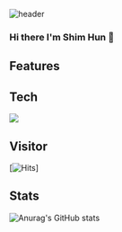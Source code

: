 ![header](https://capsule-render.vercel.app/api?type=Rounded&text=WelcomeToMyHome&color=random)
### Hi there I'm Shim Hun 👋

<!--
**SHIMHUN/SHIMHUN** is a ✨ _special_ ✨ repository because its `README.md` (this file) appears on your GitHub profile.

Here are some ideas to get you started:

- 🔭 I’m currently working on ...
- 🌱 I’m currently learning ...
- 👯 I’m looking to collaborate on ...
- 🤔 I’m looking for help with ...
- 💬 Ask me about ...
- 📫 How to reach me: ...
- 😄 Pronouns: ...
- ⚡ Fun fact: ...
-->

## Features

## Tech
![](https://img.shields.io/badge/Java-007396?style=flat&logo=OpenJDK&logoColor=white")

## Visitor
[![Hits](https://hits.seeyoufarm.com/api/count/incr/badge.svg?url=https%3A%2F%2Fgithub.com%2FShimhun&count_bg=%2376DB2A&title_bg=%23433434&icon=&icon_color=%23E7E7E7&title=ClickMe&edge_flat=false)]

## Stats
![Anurag's GitHub stats](https://github-readme-stats.vercel.app/api?username=SHIMHUN&count_private=true&theme=algolia&show_icons=true)
